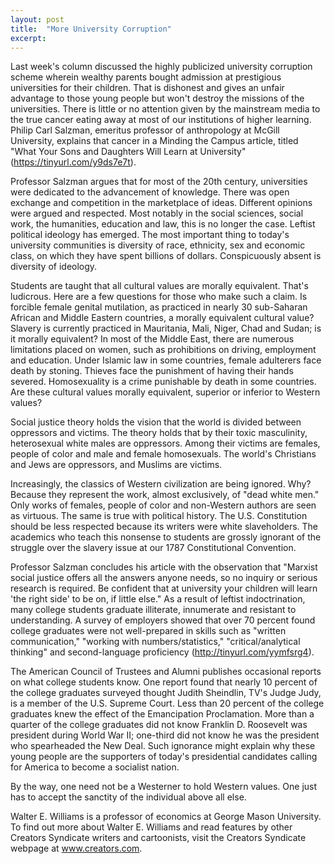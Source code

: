 ```yaml
---
layout: post
title:  "More University Corruption"
excerpt:
---
```




Last week's column discussed the highly publicized university corruption scheme wherein wealthy parents bought admission at prestigious universities for their children. That is dishonest and gives an unfair advantage to those young people but won't destroy the missions of the universities. There is little or no attention given by the mainstream media to the true cancer eating away at most of our institutions of higher learning. Philip Carl Salzman, emeritus professor of anthropology at McGill University, explains that cancer in a Minding the Campus article, titled "What Your Sons and Daughters Will Learn at University" (https://tinyurl.com/y9ds7e7t).

Professor Salzman argues that for most of the 20th century, universities were dedicated to the advancement of knowledge. There was open exchange and competition in the marketplace of ideas. Different opinions were argued and respected. Most notably in the social sciences, social work, the humanities, education and law, this is no longer the case. Leftist political ideology has emerged. The most important thing to today's university communities is diversity of race, ethnicity, sex and economic class, on which they have spent billions of dollars. Conspicuously absent is diversity of ideology.

Students are taught that all cultural values are morally equivalent. That's ludicrous. Here are a few questions for those who make such a claim. Is forcible female genital mutilation, as practiced in nearly 30 sub-Saharan African and Middle Eastern countries, a morally equivalent cultural value? Slavery is currently practiced in Mauritania, Mali, Niger, Chad and Sudan; is it morally equivalent? In most of the Middle East, there are numerous limitations placed on women, such as prohibitions on driving, employment and education. Under Islamic law in some countries, female adulterers face death by stoning. Thieves face the punishment of having their hands severed. Homosexuality is a crime punishable by death in some countries. Are these cultural values morally equivalent, superior or inferior to Western values?

Social justice theory holds the vision that the world is divided between oppressors and victims. The theory holds that by their toxic masculinity, heterosexual white males are oppressors. Among their victims are females, people of color and male and female homosexuals. The world's Christians and Jews are oppressors, and Muslims are victims.

Increasingly, the classics of Western civilization are being ignored. Why? Because they represent the work, almost exclusively, of "dead white men." Only works of females, people of color and non-Western authors are seen as virtuous. The same is true with political history. The U.S. Constitution should be less respected because its writers were white slaveholders. The academics who teach this nonsense to students are grossly ignorant of the struggle over the slavery issue at our 1787 Constitutional Convention.



Professor Salzman concludes his article with the observation that "Marxist social justice offers all the answers anyone needs, so no inquiry or serious research is required. Be confident that at university your children will learn 'the right side' to be on, if little else." As a result of leftist indoctrination, many college students graduate illiterate, innumerate and resistant to understanding. A survey of employers showed that over 70 percent found college graduates were not well-prepared in skills such as "written communication," "working with numbers/statistics," "critical/analytical thinking" and second-language proficiency (http://tinyurl.com/yymfsrg4).

The American Council of Trustees and Alumni publishes occasional reports on what college students know. One report found that nearly 10 percent of the college graduates surveyed thought Judith Sheindlin, TV's Judge Judy, is a member of the U.S. Supreme Court. Less than 20 percent of the college graduates knew the effect of the Emancipation Proclamation. More than a quarter of the college graduates did not know Franklin D. Roosevelt was president during World War II; one-third did not know he was the president who spearheaded the New Deal. Such ignorance might explain why these young people are the supporters of today's presidential candidates calling for America to become a socialist nation.

By the way, one need not be a Westerner to hold Western values. One just has to accept the sanctity of the individual above all else.

Walter E. Williams is a professor of economics at George Mason University. To find out more about Walter E. Williams and read features by other Creators Syndicate writers and cartoonists, visit the Creators Syndicate webpage at www.creators.com.

